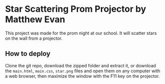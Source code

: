 # Star Scattering Prom Projector by Matthew Evan

This project was made for the prom night at our school. It will scatter stars on the wall from a projector.

## How to deploy

Clone the git repo, download the zipped folder and extract it, or download the ``main.html``, ``main.css``, ``star.png`` files and open them on any computer with a web browser, then maximize the window with the F11 key on the projector.
